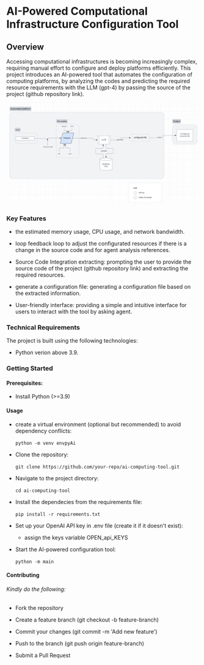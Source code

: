 # AI-Powered Computational Infrastructure Configuration Tool

## Overview

Accessing computational infrastructures is becoming increasingly complex, requiring manual effort to configure and deploy platforms efficiently. This project introduces an AI-powered tool that automates the configuration of computing platforms, by analyzing the codes and predicting the required resource requirements with the LLM (gpt-4) by passing the source of the project (github repository link).

!["The architecture of the project"](/project/llm-analyzer_arch.png)

### Key Features

- the estimated memory usage, CPU usage, and network bandwidth.

- loop feedback loop to adjust the configurated resources if there is a change in the source code and for agent analysis references.

- Source Code Integration extracting: prompting the user to provide the source code of the project (github repository link) and extracting the required resources.

- generate a configuration file: generating a configuration file based on the extracted information.

- User-friendly interface: providing a simple and intuitive interface for users to interact with the tool by asking agent.

### Technical Requirements

The project is built using the following technologies:

- Python verion above 3.9.


### Getting Started

#### Prerequisites:

- Install Python (>=3.9)

#### Usage

- create a virtual environment (optional but recommended) to avoid dependency conflicts:

    ``` python -m venv envpyAi ```

- Clone the repository:

    ``` git clone https://github.com/your-repo/ai-computing-tool.git ```

- Navigate to the project directory:

    ``` cd ai-computing-tool ```

- Install the dependecies from the requirements file:

    ``` pip install -r requirements.txt ```

- Set up your OpenAI API key in .env file (create it if it doesn't exist):

    - assign the keys variable OPEN_api_KEYS

- Start the AI-powered configuration tool:

    ``` python -m main ```

#### Contributing

###### Kindly do the following: 
- Fork the repository

- Create a feature branch (git checkout -b feature-branch)

- Commit your changes (git commit -m 'Add new feature')

- Push to the branch (git push origin feature-branch)

- Submit a Pull Request

